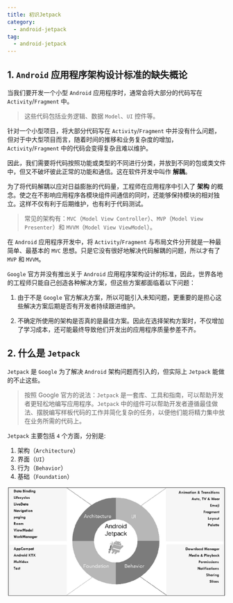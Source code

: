 ```yaml
---
title: 初识Jetpack
category: 
  - android-jetpack
tag:
  - android-jetpack
---
```


## 1. `Android` 应用程序架构设计标准的缺失概论

当我们要开发一个小型 `Android` 应用程序时，通常会将大部分的代码写在 `Activity`/`Fragment` 中。

> 这些代码包括业务逻辑、数据 `Model`、`UI` 控件等。

针对一个小型项目，将大部分代码写在 `Activity`/`Fragment` 中并没有什么问题，但对于中大型项目而言，随着时间的推移和业务复杂度的增加，`Activity`/`Fragment` 中的代码会变得复杂且难以维护。

因此，我们需要将代码按照功能或类型的不同进行分类，并放到不同的包或类文件中，但又不破坏彼此正常的功能和通信。这在软件开发中叫作 **解耦**。

为了将代码解耦以应对日益膨胀的代码量，工程师在应用程序中引入了 **架构** 的概念。使之在不影响应用程序各模块组件间通信的同时，还能够保持模块的相对独立。这样不仅有利于后期维护，也有利于代码测试。

> 常见的架构有：`MVC`（`Model View Controller`）、`MVP`（`Model View Presenter`）和 `MVVM`（`Model View ViewModel`）。

在 `Android` 应用程序开发中，将 `Activity`/`Fragment` 与布局文件分开就是一种最简单、最基本的 `MVC` 思想。只是它没有很好地解决代码解耦的问题，所以才有了 `MVP` 和 `MVVM`。

`Google` 官方并没有推出关于 `Android` 应用程序架构设计的标准，因此，世界各地的工程师只能自己创造各种解决方案，但这些方案都面临着以下问题：

1. 由于不是 `Google` 官方解决方案，所以可能引入未知问题，更重要的是担心这些解决方案后期是否有开发者持续跟进维护。

2. 不确定所使用的架构是否真的是最佳方案。因此在选择架构方案时，不仅增加了学习成本，还可能最终导致他们开发出的应用程序质量参差不齐。

## 2. 什么是 `Jetpack`

`Jetpack` 是 `Google` 为了解决 `Android` 架构问题而引入的，但实际上 `Jetpack` 能做的不止这些。

> 按照 Google 官方的说法：`Jetpack` 是一套库、工具和指南，可以帮助开发者更轻松地编写应用程序。`Jetpack` 中的组件可以帮助开发者遵循最佳做法、摆脱编写样板代码的工作并简化复杂的任务，以便他们能将精力集中放在业务所需的代码上。

`Jetpack` 主要包括 `4` 个方面，分别是:

1. 架构（`Architecture`）
2. 界面（`UI`）
3. 行为（`Behavior`）
4. 基础（`Foundation`）

![](./images/jetpack-overview/01/../01.png)
